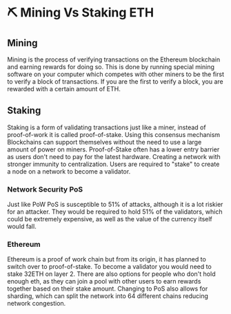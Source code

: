 # ⛏ Mining Vs Staking ETH

## Mining

Mining is the process of verifying transactions on the Ethereum blockchain and earning rewards for doing so. This is done by running special mining software on your computer which competes with other miners to be the first to verify a block of transactions. If you are the first to verify a block, you are rewarded with a certain amount of ETH.

## Staking

Staking is a form of validating transactions just like a miner, instead of proof-of-work it is called proof-of-stake. Using this consensus mechanism Blockchains can support themselves without the need to use a large amount of power on miners. Proof-of-Stake often has a lower entry barrier as users don't need to pay for the latest hardware. Creating a network with stronger immunity to centralization. Users are required to "stake" to create a node on a network to become a validator.

### Network Security PoS

Just like PoW PoS is susceptible to 51% of attacks, although it is a lot riskier for an attacker. They would be required to hold 51% of the validators, which could be extremely expensive, as well as the value of the currency itself would fall.

### Ethereum

Ethereum is a proof of work chain but from its origin, it has planned to switch over to proof-of-stake. To become a validator you would need to stake 32ETH on layer 2. There are also options for people who don't hold enough eth, as they can join a pool with other users to earn rewards together based on their stake amount. Changing to PoS also allows for sharding, which can split the network into 64 different chains reducing network congestion.
